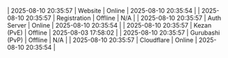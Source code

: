 | 2025-08-10 20:35:57 | Website | Online | 2025-08-10 20:35:54 |
| 2025-08-10 20:35:57 | Registration | Offline | N/A |
| 2025-08-10 20:35:57 | Auth Server | Online | 2025-08-10 20:35:54 |
| 2025-08-10 20:35:57 | Kezan (PvE) | Offline | 2025-08-03 17:58:02 |
| 2025-08-10 20:35:57 | Gurubashi (PvP) | Offline | N/A |
| 2025-08-10 20:35:57 | Cloudflare | Online | 2025-08-10 20:35:54 |
